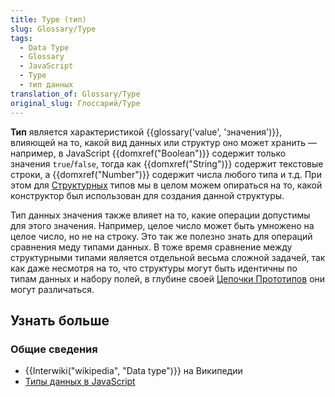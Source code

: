 ```yaml
---
title: Type (тип)
slug: Glossary/Type
tags:
  - Data Type
  - Glossary
  - JavaScript
  - Type
  - тип данных
translation_of: Glossary/Type
original_slug: Глоссарий/Type
---
```

**Тип** является характеристикой {{glossary('value', 'значения')}}, влияющей на то, какой вид данных или структур оно может хранить — например, в JavaScript {{domxref("Boolean")}} содержит только значения `true`/`false`, тогда как {{domxref("String")}} содержит текстовые строки, а {{domxref("Number")}} содержит числа любого типа и т.д. При этом для [Структурных](/ru/docs/Web/JavaScript/Data_structures) типов мы в целом можем опираться на то, какой конструктор был использован для создания данной структуры.

Тип данных значения также влияет на то, какие операции допустимы для этого значения. Например, целое число может быть умножено на целое число, но не на строку. Это так же полезно знать для операций сравнения меду типами данных. В тоже время сравнение между структурными типами является отдельной весьма сложной задачей, так как даже несмотря на то, что структуры могут быть идентичны по типам данных и набору полей, в глубине своей [Цепочки Прототипов](/ru/docs/Web/JavaScript/Inheritance_and_the_prototype_chain) они могут различаться.

## Узнать больше

### Общие сведения

- {{Interwiki("wikipedia", "Data type")}} на Википедии
- [Типы данных в JavaScript](/ru/docs/Web/JavaScript/Data_structures)
